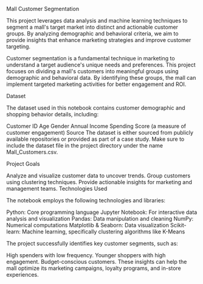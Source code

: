 Mall Customer Segmentation

This project leverages data analysis and machine learning techniques to segment a mall's target market into distinct and actionable customer groups. By analyzing demographic and behavioral criteria, we aim to provide insights that enhance marketing strategies and improve customer targeting.

Customer segmentation is a fundamental technique in marketing to understand a target audience's unique needs and preferences. This project focuses on dividing a mall's customers into meaningful groups using demographic and behavioral data. By identifying these groups, the mall can implement targeted marketing activities for better engagement and ROI.

Dataset

The dataset used in this notebook contains customer demographic and shopping behavior details, including:

Customer ID
Age
Gender
Annual Income
Spending Score (a measure of customer engagement)
Source
The dataset is either sourced from publicly available repositories or provided as part of a case study. Make sure to include the dataset file in the project directory under the name Mall_Customers.csv.

Project Goals

Analyze and visualize customer data to uncover trends.
Group customers using clustering techniques.
Provide actionable insights for marketing and management teams.
Technologies Used

The notebook employs the following technologies and libraries:

Python: Core programming language
Jupyter Notebook: For interactive data analysis and visualization
Pandas: Data manipulation and cleaning
NumPy: Numerical computations
Matplotlib & Seaborn: Data visualization
Scikit-learn: Machine learning, specifically clustering algorithms like K-Means

The project successfully identifies key customer segments, such as:

High spenders with low frequency.
Younger shoppers with high engagement.
Budget-conscious customers.
These insights can help the mall optimize its marketing campaigns, loyalty programs, and in-store experiences.

